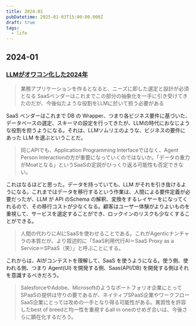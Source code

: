 ```yaml
---
title: 2024-01
pubDatetime: 2025-01-03T15:00:00.000Z
draft: true
tags:
  - life
---
```


## 2024-01

### [LLMがオワコン化した2024年](https://tamuramble.theletter.jp/posts/ad9c1d80-ca5d-11ef-b4a0-f10964fd8142)

> 業務アプリケーションを作るとなると、ニーズに即した選定と設計が必須となる
> SaaSベンダーはこれまでこの部分の抽象化を一手に引き受けてきたのだが、今後似たような役割をLLMに於いて担う必要がある

SaaS ベンダーはこれまで DB の Wrapper、つまり各ビジネス要件に基づいた、データベースの選定、スキーマの設定を行ってきたが、LLMの時代におなじような役割を担うようになる。それは、LLMソムリエのような、ビジネスの要件にあった LLM を選ぶということだ。

> 同じAPIでも、Application Programming Interfaceではなく、Agent Person Interactionの方が重要になっていくのではないか。「データの重力がMoatとなる」というSaaSの定説がひっくり返る可能性も否定できない。

これはなるほどと思った。データを持っていても、LLM がそれを引き抜けるようになる。これまではデータを移行するという作業は、人間による要件定義が必要だったが、LLM が API のSchema の解釈、変換をするレイヤーをになってくれるので、その移行コストが少なくなる。顧客はユーザー体験がよりよいものを重視して、サービスを選定することができ、ロックインのリスクも少なくすることができる。

> 人間の代わりにAIにSaaSを使わせることである。これがAgenticナンチャラの本質だが、より叙述的に「SaaS利用代行AI＝SaaS Proxy as a Service＝SPaaS（笑）」と呼ぶことにする。

これからは、AIがコンテストを理解して、SaaS を使うようになる。使う側、使われる側、つまり Agent(UI) を開発する側、Saas(API/DB) を開発する側はそれを意識するべきだろう。

> SalesforceやAdobe、Microsoftのようなポートフォリオ企業にとってSPaaSの提供は守りの要であるが、ネイティブSPaaS企業やワークフローSaaS企業にとっては攻めの一手となり得る可能性がある。異質性を許容したbest of breedと均一性を重視するall in oneのせめぎ合いは、今後さらに顕在化するだろう。
